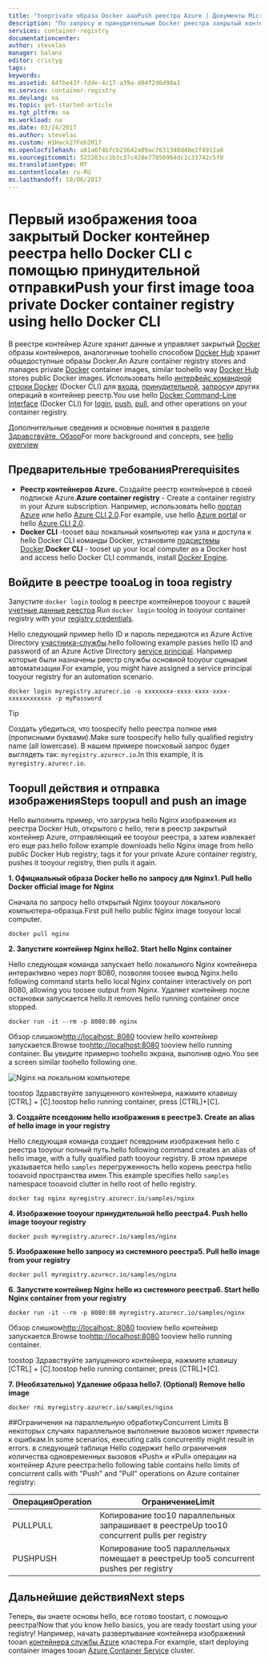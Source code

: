 ```yaml
---
title: "tooprivate образа Docker aaaPush реестра Azure | Документы Microsoft"
description: "По запросу и принудительные Docker реестра закрытый контейнер tooa образы в Azure с помощью hello Docker CLI"
services: container-registry
documentationcenter: 
author: stevelas
manager: balans
editor: cristyg
tags: 
keywords: 
ms.assetid: 64fbe43f-fdde-4c17-a39a-d04f2d6d90a1
ms.service: container-registry
ms.devlang: na
ms.topic: get-started-article
ms.tgt_pltfrm: na
ms.workload: na
ms.date: 03/24/2017
ms.author: stevelas
ms.custom: H1Hack27Feb2017
ms.openlocfilehash: a81a6f4bfcb23642a89ac7631348d40e2f4911a8
ms.sourcegitcommit: 523283cc1b3c37c428e77850964dc1c33742c5f0
ms.translationtype: MT
ms.contentlocale: ru-RU
ms.lasthandoff: 10/06/2017
---
```

# <a name="push-your-first-image-tooa-private-docker-container-registry-using-hello-docker-cli"></a><span data-ttu-id="03566-103">Первый изображения tooa закрытый Docker контейнер реестра hello Docker CLI с помощью принудительной отправки</span><span class="sxs-lookup"><span data-stu-id="03566-103">Push your first image tooa private Docker container registry using hello Docker CLI</span></span>
<span data-ttu-id="03566-104">В реестре контейнер Azure хранит данные и управляет закрытый [Docker](http://hub.docker.com) образы контейнеров, аналогичные toohello способом [Docker Hub](https://hub.docker.com/) хранит общедоступные образы Docker.</span><span class="sxs-lookup"><span data-stu-id="03566-104">An Azure container registry stores and manages private [Docker](http://hub.docker.com) container images, similar toohello way [Docker Hub](https://hub.docker.com/) stores public Docker images.</span></span> <span data-ttu-id="03566-105">Использовать hello [интерфейс командной строки Docker](https://docs.docker.com/engine/reference/commandline/cli/) (Docker CLI) для [входа](https://docs.docker.com/engine/reference/commandline/login/), [принудительной](https://docs.docker.com/engine/reference/commandline/push/), [запросу](https://docs.docker.com/engine/reference/commandline/pull/)и других операций в контейнер реестр.</span><span class="sxs-lookup"><span data-stu-id="03566-105">You use hello [Docker Command-Line Interface](https://docs.docker.com/engine/reference/commandline/cli/) (Docker CLI) for [login](https://docs.docker.com/engine/reference/commandline/login/), [push](https://docs.docker.com/engine/reference/commandline/push/), [pull](https://docs.docker.com/engine/reference/commandline/pull/), and other operations on your container registry.</span></span>

<span data-ttu-id="03566-106">Дополнительные сведения и основные понятия в разделе [Здравствуйте, Обзор](container-registry-intro.md)</span><span class="sxs-lookup"><span data-stu-id="03566-106">For more background and concepts, see [hello overview](container-registry-intro.md)</span></span>



## <a name="prerequisites"></a><span data-ttu-id="03566-107">Предварительные требования</span><span class="sxs-lookup"><span data-stu-id="03566-107">Prerequisites</span></span>
* <span data-ttu-id="03566-108">**Реестр контейнеров Azure.** Создайте реестр контейнеров в своей подписке Azure.</span><span class="sxs-lookup"><span data-stu-id="03566-108">**Azure container registry** - Create a container registry in your Azure subscription.</span></span> <span data-ttu-id="03566-109">Например, использовать hello [портал Azure](container-registry-get-started-portal.md) или hello [Azure CLI 2.0](container-registry-get-started-azure-cli.md).</span><span class="sxs-lookup"><span data-stu-id="03566-109">For example, use hello [Azure portal](container-registry-get-started-portal.md) or hello [Azure CLI 2.0](container-registry-get-started-azure-cli.md).</span></span>
* <span data-ttu-id="03566-110">**Docker CLI** -tooset ваш локальный компьютер как узла и доступа к hello Docker CLI команды Docker, установите [подсистемы Docker](https://docs.docker.com/engine/installation/).</span><span class="sxs-lookup"><span data-stu-id="03566-110">**Docker CLI** - tooset up your local computer as a Docker host and access hello Docker CLI commands, install [Docker Engine](https://docs.docker.com/engine/installation/).</span></span>

## <a name="log-in-tooa-registry"></a><span data-ttu-id="03566-111">Войдите в реестре tooa</span><span class="sxs-lookup"><span data-stu-id="03566-111">Log in tooa registry</span></span>
<span data-ttu-id="03566-112">Запустите `docker login` toolog в реестре контейнеров tooyour с вашей [учетные данные реестра](container-registry-authentication.md).</span><span class="sxs-lookup"><span data-stu-id="03566-112">Run `docker login` toolog in tooyour container registry with your [registry credentials](container-registry-authentication.md).</span></span>

<span data-ttu-id="03566-113">Hello следующий пример hello ID и пароль передаются из Azure Active Directory [участника-службы](../active-directory/active-directory-application-objects.md).</span><span class="sxs-lookup"><span data-stu-id="03566-113">hello following example passes hello ID and password of an Azure Active Directory [service principal](../active-directory/active-directory-application-objects.md).</span></span> <span data-ttu-id="03566-114">Например которые были назначены реестр службы основной tooyour сценария автоматизации.</span><span class="sxs-lookup"><span data-stu-id="03566-114">For example, you might have assigned a service principal tooyour registry for an automation scenario.</span></span>

```
docker login myregistry.azurecr.io -u xxxxxxxx-xxxx-xxxx-xxxx-xxxxxxxxxxxx -p myPassword
```

> [!TIP]
> <span data-ttu-id="03566-115">Создать убедиться, что toospecify hello реестра полное имя (прописными буквами).</span><span class="sxs-lookup"><span data-stu-id="03566-115">Make sure toospecify hello fully qualified registry name (all lowercase).</span></span> <span data-ttu-id="03566-116">В нашем примере поисковый запрос будет выглядеть так: `myregistry.azurecr.io`.</span><span class="sxs-lookup"><span data-stu-id="03566-116">In this example, it is `myregistry.azurecr.io`.</span></span>

## <a name="steps-toopull-and-push-an-image"></a><span data-ttu-id="03566-117">Toopull действия и отправка изображения</span><span class="sxs-lookup"><span data-stu-id="03566-117">Steps toopull and push an image</span></span>
<span data-ttu-id="03566-118">Hello выполнить пример, что загрузка hello Nginx изображения из реестра Docker Hub, открытого с hello, теги в реестр закрытый контейнер Azure, отправляющий ее tooyour реестра, а затем извлекает его еще раз.</span><span class="sxs-lookup"><span data-stu-id="03566-118">hello follow example downloads hello Nginx image from hello public Docker Hub registry, tags it for your private Azure container registry, pushes it tooyour registry, then pulls it again.</span></span>

<span data-ttu-id="03566-119">**1. Официальный образа Docker hello по запросу для Nginx**</span><span class="sxs-lookup"><span data-stu-id="03566-119">**1. Pull hello Docker official image for Nginx**</span></span>

<span data-ttu-id="03566-120">Сначала по запросу hello открытый Nginx tooyour локального компьютера-образца.</span><span class="sxs-lookup"><span data-stu-id="03566-120">First pull hello public Nginx image tooyour local computer.</span></span>

```
docker pull nginx
```
<span data-ttu-id="03566-121">**2. Запустите контейнер Nginx hello**</span><span class="sxs-lookup"><span data-stu-id="03566-121">**2. Start hello Nginx container**</span></span>

<span data-ttu-id="03566-122">Hello следующая команда запускает hello локального Nginx контейнера интерактивно через порт 8080, позволяя toosee вывод Nginx.</span><span class="sxs-lookup"><span data-stu-id="03566-122">hello following command starts hello local Nginx container interactively on port 8080, allowing you toosee output from Nginx.</span></span> <span data-ttu-id="03566-123">Удаляет контейнер после остановки запускается hello.</span><span class="sxs-lookup"><span data-stu-id="03566-123">It removes hello running container once stopped.</span></span>

```
docker run -it --rm -p 8080:80 nginx
```

<span data-ttu-id="03566-124">Обзор слишком[http://localhost: 8080](http://localhost:8080) tooview hello контейнер запускается.</span><span class="sxs-lookup"><span data-stu-id="03566-124">Browse too[http://localhost:8080](http://localhost:8080) tooview hello running container.</span></span> <span data-ttu-id="03566-125">Вы увидите примерно toohello экрана, выполнив одно.</span><span class="sxs-lookup"><span data-stu-id="03566-125">You see a screen similar toohello following one.</span></span>

![Nginx на локальном компьютере](./media/container-registry-get-started-docker-cli/nginx.png)

<span data-ttu-id="03566-127">toostop Здравствуйте запущенного контейнера, нажмите клавишу [CTRL] + [C].</span><span class="sxs-lookup"><span data-stu-id="03566-127">toostop hello running container, press [CTRL]+[C].</span></span>

<span data-ttu-id="03566-128">**3. Создайте псевдоним hello изображения в реестре**</span><span class="sxs-lookup"><span data-stu-id="03566-128">**3. Create an alias of hello image in your registry**</span></span>

<span data-ttu-id="03566-129">Hello следующая команда создает псевдоним изображения hello с реестра tooyour полный путь.</span><span class="sxs-lookup"><span data-stu-id="03566-129">hello following command creates an alias of hello image, with a fully qualified path tooyour registry.</span></span> <span data-ttu-id="03566-130">В этом примере указывается hello `samples` перегруженность hello корень реестра hello tooavoid пространства имен.</span><span class="sxs-lookup"><span data-stu-id="03566-130">This example specifies hello `samples` namespace tooavoid clutter in hello root of hello registry.</span></span>

```
docker tag nginx myregistry.azurecr.io/samples/nginx
```  

<span data-ttu-id="03566-131">**4. Изображение tooyour принудительной hello реестра**</span><span class="sxs-lookup"><span data-stu-id="03566-131">**4. Push hello image tooyour registry**</span></span>

```
docker push myregistry.azurecr.io/samples/nginx
```

<span data-ttu-id="03566-132">**5. Изображение hello запросу из системного реестра**</span><span class="sxs-lookup"><span data-stu-id="03566-132">**5. Pull hello image from your registry**</span></span>

```
docker pull myregistry.azurecr.io/samples/nginx
```

<span data-ttu-id="03566-133">**6. Запустите контейнер Nginx hello из системного реестра**</span><span class="sxs-lookup"><span data-stu-id="03566-133">**6. Start hello Nginx container from your registry**</span></span>

```
docker run -it --rm -p 8080:80 myregistry.azurecr.io/samples/nginx
```

<span data-ttu-id="03566-134">Обзор слишком[http://localhost: 8080](http://localhost:8080) tooview hello контейнер запускается.</span><span class="sxs-lookup"><span data-stu-id="03566-134">Browse too[http://localhost:8080](http://localhost:8080) tooview hello running container.</span></span>

<span data-ttu-id="03566-135">toostop Здравствуйте запущенного контейнера, нажмите клавишу [CTRL] + [C].</span><span class="sxs-lookup"><span data-stu-id="03566-135">toostop hello running container, press [CTRL]+[C].</span></span>

<span data-ttu-id="03566-136">**7. (Необязательно) Удаление образа hello**</span><span class="sxs-lookup"><span data-stu-id="03566-136">**7. (Optional) Remove hello image**</span></span>

```
docker rmi myregistry.azurecr.io/samples/nginx
```

##<a name="concurrent-limits"></a><span data-ttu-id="03566-137">Ограничения на параллельную обработку</span><span class="sxs-lookup"><span data-stu-id="03566-137">Concurrent Limits</span></span>
<span data-ttu-id="03566-138">В некоторых случаях параллельное выполнение вызовов может привести к ошибкам.</span><span class="sxs-lookup"><span data-stu-id="03566-138">In some scenarios, executing calls concurrently might result in errors.</span></span> <span data-ttu-id="03566-139">в следующей таблице Hello содержит hello ограничения количества одновременных вызовов «Push» и «Pull» операции на контейнер Azure реестра:</span><span class="sxs-lookup"><span data-stu-id="03566-139">hello following table contains hello limits of concurrent calls with "Push" and "Pull" operations on Azure container registry:</span></span>

| <span data-ttu-id="03566-140">Операция</span><span class="sxs-lookup"><span data-stu-id="03566-140">Operation</span></span>  | <span data-ttu-id="03566-141">Ограничение</span><span class="sxs-lookup"><span data-stu-id="03566-141">Limit</span></span>                                  |
| ---------- | -------------------------------------- |
| <span data-ttu-id="03566-142">PULL</span><span class="sxs-lookup"><span data-stu-id="03566-142">PULL</span></span>       | <span data-ttu-id="03566-143">Копирование too10 параллельных запрашивает в реестре</span><span class="sxs-lookup"><span data-stu-id="03566-143">Up too10 concurrent pulls per registry</span></span> |
| <span data-ttu-id="03566-144">PUSH</span><span class="sxs-lookup"><span data-stu-id="03566-144">PUSH</span></span>       | <span data-ttu-id="03566-145">Копирование too5 параллельных помещает в реестре</span><span class="sxs-lookup"><span data-stu-id="03566-145">Up too5 concurrent pushes per registry</span></span> |

## <a name="next-steps"></a><span data-ttu-id="03566-146">Дальнейшие действия</span><span class="sxs-lookup"><span data-stu-id="03566-146">Next steps</span></span>
<span data-ttu-id="03566-147">Теперь, вы знаете основы hello, все готово toostart, с помощью реестра!</span><span class="sxs-lookup"><span data-stu-id="03566-147">Now that you know hello basics, you are ready toostart using your registry!</span></span> <span data-ttu-id="03566-148">Например, начать развертывание контейнера изображений tooan [контейнера службы Azure](https://azure.microsoft.com/documentation/services/container-service/) кластера.</span><span class="sxs-lookup"><span data-stu-id="03566-148">For example, start deploying container images tooan [Azure Container Service](https://azure.microsoft.com/documentation/services/container-service/) cluster.</span></span>
